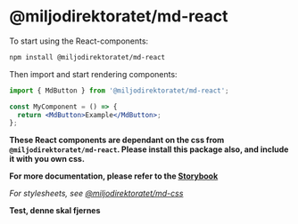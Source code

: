 # @miljodirektoratet/md-react

To start using the React-components:

```bash
npm install @miljodirektoratet/md-react
```

Then import and start rendering components:

```jsx
import { MdButton } from '@miljodirektoratet/md-react';

const MyComponent = () => {
  return <MdButton>Example</MdButton>;
};
```

**These React components are dependant on the css from `@miljodirektoratet/md-react`. Please install this package also, and include it with you own css.**

**For more documentation, please refer to the [Storybook](https://miljodir.github.io/md-components/)**

_For stylesheets, see [@miljodirektoratet/md-css](https://www.npmjs.com/package/@miljodirektoratet/md-css)_

**Test, denne skal fjernes**
